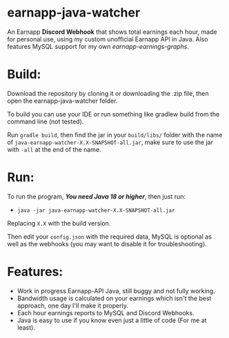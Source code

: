 # earnapp-java-watcher
An Earnapp **Discord Webhook** that shows total earnings each hour, made for personal use, using my custom unofficial Earnapp API in Java. Also features MySQL support for my own _earnapp-earnings-graphs_.

# Build:
Download the repository by cloning it or downloading the .zip file, then open the earnapp-java-watcher folder.

To build you can use your IDE or run something like gradlew build from the command line (not tested).

Run `gradle build`, then find the jar in your `build/libs/` folder with the name of `java-earnapp-watcher-X.X-SNAPSHOT-all.jar`, make sure to use
the jar with `-all` at the end of the name.

# Run:
To run the program, _**You need Java 18 or higher**_, then just run: 
- `java -jar java-earnapp-watcher-X.X-SNAPSHOT-all.jar`

Replacing `X.X` with the build version.

Then edit your `config.json` with the required data, MySQL is optional as well as the webhooks (you may want to disable it for troubleshooting).


# Features:
- Work in progress Earnapp-API Java, still buggy and not fully working.
- Bandwidth usage is calculated on your earnings which isn't the best approach, one day I'll make it properly.
- Each hour earnings reports to MySQL and Discord Webhooks.
- Java is easy to use if you know even just a little of code (For me at least).
